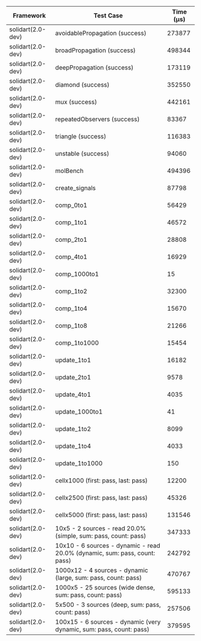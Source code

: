 | Framework | Test Case | Time (μs) |
| --- | --- | --- |
| solidart(2.0-dev) | avoidablePropagation (success) | 273877 |
| solidart(2.0-dev) | broadPropagation (success) | 498344 |
| solidart(2.0-dev) | deepPropagation (success) | 173119 |
| solidart(2.0-dev) | diamond (success) | 352550 |
| solidart(2.0-dev) | mux (success) | 442161 |
| solidart(2.0-dev) | repeatedObservers (success) | 83367 |
| solidart(2.0-dev) | triangle (success) | 116383 |
| solidart(2.0-dev) | unstable (success) | 94060 |
| solidart(2.0-dev) | molBench | 494396 |
| solidart(2.0-dev) | create_signals | 87798 |
| solidart(2.0-dev) | comp_0to1 | 56429 |
| solidart(2.0-dev) | comp_1to1 | 46572 |
| solidart(2.0-dev) | comp_2to1 | 28808 |
| solidart(2.0-dev) | comp_4to1 | 16929 |
| solidart(2.0-dev) | comp_1000to1 | 15 |
| solidart(2.0-dev) | comp_1to2 | 32300 |
| solidart(2.0-dev) | comp_1to4 | 15670 |
| solidart(2.0-dev) | comp_1to8 | 21266 |
| solidart(2.0-dev) | comp_1to1000 | 15454 |
| solidart(2.0-dev) | update_1to1 | 16182 |
| solidart(2.0-dev) | update_2to1 | 9578 |
| solidart(2.0-dev) | update_4to1 | 4035 |
| solidart(2.0-dev) | update_1000to1 | 41 |
| solidart(2.0-dev) | update_1to2 | 8099 |
| solidart(2.0-dev) | update_1to4 | 4033 |
| solidart(2.0-dev) | update_1to1000 | 150 |
| solidart(2.0-dev) | cellx1000 (first: pass, last: pass) | 12200 |
| solidart(2.0-dev) | cellx2500 (first: pass, last: pass) | 45326 |
| solidart(2.0-dev) | cellx5000 (first: pass, last: pass) | 131546 |
| solidart(2.0-dev) | 10x5 - 2 sources - read 20.0% (simple, sum: pass, count: pass) | 347333 |
| solidart(2.0-dev) | 10x10 - 6 sources - dynamic - read 20.0% (dynamic, sum: pass, count: pass) | 242792 |
| solidart(2.0-dev) | 1000x12 - 4 sources - dynamic (large, sum: pass, count: pass) | 470767 |
| solidart(2.0-dev) | 1000x5 - 25 sources (wide dense, sum: pass, count: pass) | 595133 |
| solidart(2.0-dev) | 5x500 - 3 sources (deep, sum: pass, count: pass) | 257506 |
| solidart(2.0-dev) | 100x15 - 6 sources - dynamic (very dynamic, sum: pass, count: pass) | 379595 |
